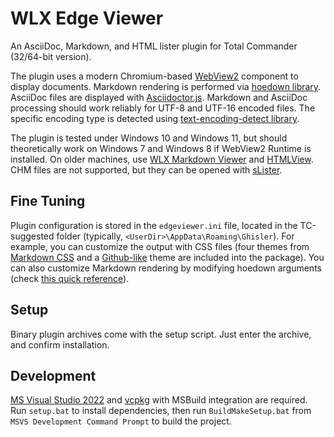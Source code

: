 # WLX Edge Viewer

An AsciiDoc, Markdown, and HTML lister plugin for Total Commander (32/64-bit version).

The plugin uses a modern Chromium-based [WebView2](https://developer.microsoft.com/en-us/microsoft-edge/webview2/) component to display documents. Markdown rendering is performed via [hoedown library](https://github.com/hoedown/hoedown). AsciiDoc files are displayed with [Asciidoctor.js](https://docs.asciidoctor.org/asciidoctor.js/latest/). Markdown and AsciiDoc processing should work reliably for UTF-8 and UTF-16 encoded files. The specific encoding type is detected using [text-encoding-detect library](https://github.com/AutoItConsulting/text-encoding-detect).

The plugin is tested under Windows 10 and Windows 11, but should theoretically work on Windows 7 and Windows 8 if WebView2 Runtime is installed. On older machines, use [WLX Markdown Viewer](https://github.com/rg-software/wlx-markdown-viewer) and [HTMLView](https://sites.google.com/site/htmlview/). CHM files are not supported, but they can be opened with [sLister](https://totalcmd.net/plugring/slister.html).

## Fine Tuning

Plugin configuration is stored in the `edgeviewer.ini` file, located in the TC-suggested folder (typically, `<UserDir>\AppData\Roaming\Ghisler`). For example, you can customize the output with CSS files (four themes from [Markdown CSS](https://markdowncss.github.io/) and a [Github-like](https://gist.github.com/tuzz/3331384) theme are included into the package). You can also customize Markdown rendering by modifying hoedown arguments (check [this quick reference](https://htmlpreview.github.io?https://raw.githubusercontent.com/rg-software/wlx-edge-viewer/master/hoedown.html)).

## Setup

Binary plugin archives come with the setup script. Just enter the archive, and confirm installation.

## Development

[MS Visual Studio 2022](https://visualstudio.microsoft.com/) and [vcpkg](https://vcpkg.io) with MSBuild integration are required. Run `setup.bat` to install dependencies, then run `BuildMakeSetup.bat` from `MSVS Development Command Prompt` to build the project.
